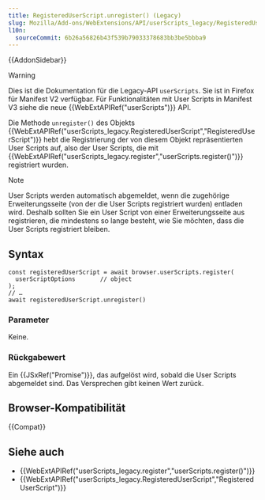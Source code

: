 ```yaml
---
title: RegisteredUserScript.unregister() (Legacy)
slug: Mozilla/Add-ons/WebExtensions/API/userScripts_legacy/RegisteredUserScript/unregister
l10n:
  sourceCommit: 6b26a56826b43f539b79033378683bb3be5bbba9
---
```


{{AddonSidebar}}

> [!WARNING]
> Dies ist die Dokumentation für die Legacy-API `userScripts`. Sie ist in Firefox für Manifest V2 verfügbar. Für Funktionalitäten mit User Scripts in Manifest V3 siehe die neue {{WebExtAPIRef("userScripts")}} API.

Die Methode `unregister()` des Objekts {{WebExtAPIRef("userScripts_legacy.RegisteredUserScript","RegisteredUserScript")}} hebt die Registrierung der von diesem Objekt repräsentierten User Scripts auf, also der User Scripts, die mit {{WebExtAPIRef("userScripts_legacy.register","userScripts.register()")}} registriert wurden.

> [!NOTE]
> User Scripts werden automatisch abgemeldet, wenn die zugehörige Erweiterungsseite (von der die User Scripts registriert wurden) entladen wird. Deshalb sollten Sie ein User Script von einer Erweiterungsseite aus registrieren, die mindestens so lange besteht, wie Sie möchten, dass die User Scripts registriert bleiben.

## Syntax

```js-nolint
const registeredUserScript = await browser.userScripts.register(
  userScriptOptions       // object
);
// …
await registeredUserScript.unregister()
```

### Parameter

Keine.

### Rückgabewert

Ein {{JSxRef("Promise")}}, das aufgelöst wird, sobald die User Scripts abgemeldet sind. Das Versprechen gibt keinen Wert zurück.

## Browser-Kompatibilität

{{Compat}}

## Siehe auch

- {{WebExtAPIRef("userScripts_legacy.register","userScripts.register()")}}
- {{WebExtAPIRef("userScripts_legacy.RegisteredUserScript","RegisteredUserScript")}}
